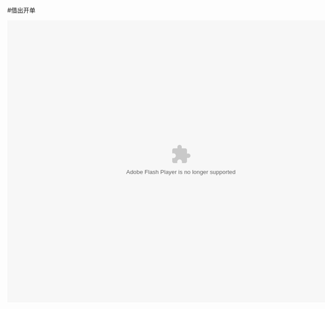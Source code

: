 #借出开单

<embed src="http://resource.3cwdb.com/kailong-donghua/F400000201108080200.swf" width="800" height="650"  pluginspage="http://www.macromedia.com/go/getflashplayer" 
type="application/x-shockwave-flash" ></embed>
